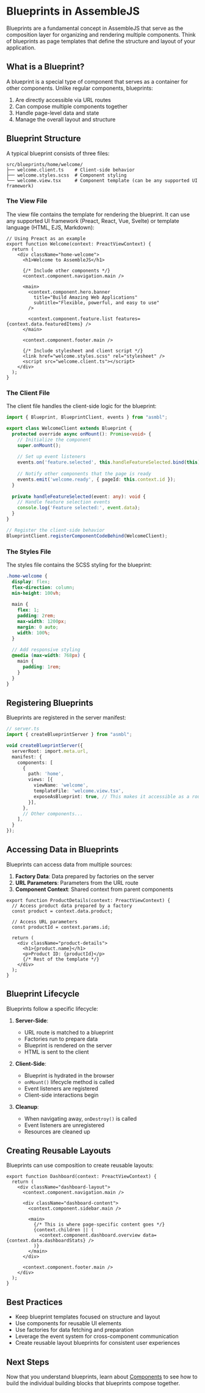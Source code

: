# Blueprints in AssembleJS

Blueprints are a fundamental concept in AssembleJS that serve as the composition layer for organizing and rendering multiple components. Think of blueprints as page templates that define the structure and layout of your application.

## What is a Blueprint?

A blueprint is a special type of component that serves as a container for other components. Unlike regular components, blueprints:

1. Are directly accessible via URL routes
2. Can compose multiple components together
3. Handle page-level data and state
4. Manage the overall layout and structure

## Blueprint Structure

A typical blueprint consists of three files:

```
src/blueprints/home/welcome/
├── welcome.client.ts    # Client-side behavior
├── welcome.styles.scss  # Component styling
└── welcome.view.tsx     # Component template (can be any supported UI framework)
```

### The View File

The view file contains the template for rendering the blueprint. It can use any supported UI framework (Preact, React, Vue, Svelte) or template language (HTML, EJS, Markdown):

```tsx
// Using Preact as an example
export function Welcome(context: PreactViewContext) {
  return (
    <div className="home-welcome">
      <h1>Welcome to AssembleJS</h1>
      
      {/* Include other components */}
      <context.component.navigation.main />
      
      <main>
        <context.component.hero.banner 
          title="Build Amazing Web Applications" 
          subtitle="Flexible, powerful, and easy to use"
        />
        
        <context.component.feature.list features={context.data.featuredItems} />
      </main>
      
      <context.component.footer.main />
      
      {/* Include stylesheet and client script */}
      <link href="welcome.styles.scss" rel="stylesheet" />
      <script src="welcome.client.ts"></script>
    </div>
  );
}
```

### The Client File

The client file handles the client-side logic for the blueprint:

```typescript
import { Blueprint, BlueprintClient, events } from "asmbl";

export class WelcomeClient extends Blueprint {
  protected override async onMount(): Promise<void> {
    // Initialize the component
    super.onMount();
    
    // Set up event listeners
    events.on('feature.selected', this.handleFeatureSelected.bind(this));
    
    // Notify other components that the page is ready
    events.emit('welcome.ready', { pageId: this.context.id });
  }
  
  private handleFeatureSelected(event: any): void {
    // Handle feature selection events
    console.log('Feature selected:', event.data);
  }
}

// Register the client-side behavior
BlueprintClient.registerComponentCodeBehind(WelcomeClient);
```

### The Styles File

The styles file contains the SCSS styling for the blueprint:

```scss
.home-welcome {
  display: flex;
  flex-direction: column;
  min-height: 100vh;
  
  main {
    flex: 1;
    padding: 2rem;
    max-width: 1200px;
    margin: 0 auto;
    width: 100%;
  }
  
  // Add responsive styling
  @media (max-width: 768px) {
    main {
      padding: 1rem;
    }
  }
}
```

## Registering Blueprints

Blueprints are registered in the server manifest:

```typescript
// server.ts
import { createBlueprintServer } from "asmbl";

void createBlueprintServer({
  serverRoot: import.meta.url,
  manifest: {
    components: [
      {
        path: 'home',
        views: [{
          viewName: 'welcome',
          templateFile: 'welcome.view.tsx',
          exposeAsBlueprint: true, // This makes it accessible as a route
        }],
      },
      // Other components...
    ],
  }
});
```

## Accessing Data in Blueprints

Blueprints can access data from multiple sources:

1. **Factory Data**: Data prepared by factories on the server
2. **URL Parameters**: Parameters from the URL route
3. **Component Context**: Shared context from parent components

```tsx
export function ProductDetails(context: PreactViewContext) {
  // Access product data prepared by a factory
  const product = context.data.product;
  
  // Access URL parameters
  const productId = context.params.id;
  
  return (
    <div className="product-details">
      <h1>{product.name}</h1>
      <p>Product ID: {productId}</p>
      {/* Rest of the template */}
    </div>
  );
}
```

## Blueprint Lifecycle

Blueprints follow a specific lifecycle:

1. **Server-Side**:
   - URL route is matched to a blueprint
   - Factories run to prepare data
   - Blueprint is rendered on the server
   - HTML is sent to the client

2. **Client-Side**:
   - Blueprint is hydrated in the browser
   - `onMount()` lifecycle method is called
   - Event listeners are registered
   - Client-side interactions begin

3. **Cleanup**:
   - When navigating away, `onDestroy()` is called
   - Event listeners are unregistered
   - Resources are cleaned up

## Creating Reusable Layouts

Blueprints can use composition to create reusable layouts:

```tsx
export function Dashboard(context: PreactViewContext) {
  return (
    <div className="dashboard-layout">
      <context.component.navigation.main />
      
      <div className="dashboard-content">
        <context.component.sidebar.main />
        
        <main>
          {/* This is where page-specific content goes */}
          {context.children || (
            <context.component.dashboard.overview data={context.data.dashboardStats} />
          )}
        </main>
      </div>
      
      <context.component.footer.main />
    </div>
  );
}
```

## Best Practices

- Keep blueprint templates focused on structure and layout
- Use components for reusable UI elements
- Use factories for data fetching and preparation
- Leverage the event system for cross-component communication
- Create reusable layout blueprints for consistent user experiences

## Next Steps

Now that you understand blueprints, learn about [Components](core-concepts-components.md) to see how to build the individual building blocks that blueprints compose together.